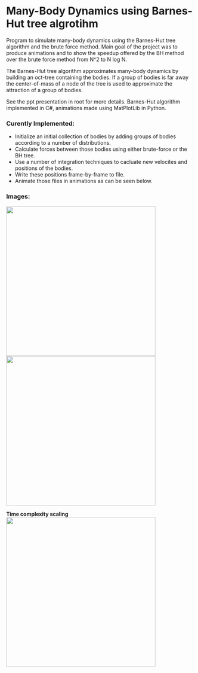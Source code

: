# Many-Body Dynamics using Barnes-Hut tree algrotihm
Program to simulate many-body dynamics using the Barnes-Hut tree algorithm and
the brute force method. Main goal of the project was to produce animations and to show
the speedup offered by the BH method over the brute force method from N^2 to N log N. 

The Barnes-Hut tree algorithm approximates many-body dynamics by building an oct-tree containing the bodies. If a group of bodies is far away
the center-of-mass of a node of the tree is used to approximate the attraction of a group of bodies.  

See the ppt presentation in root for more details. Barnes-Hut algorithm implemented in C#, animations made using MatPlotLib in Python.

### Curently Implemented:
- Initialize an initial collection of bodies by adding groups of bodies according to a number of distributions.
- Calculate forces between those bodies using either brute-force or the BH tree.
- Use a number of integration techniques to cacluate new velocites and positions of the bodies.
- Write these positions frame-by-frame to file.
- Animate those files in animations as can be seen below.

### Images:

<img src="https://raw.github.com/akoreman/Planetary-Dynamics-Barnes-Hut/main/images/Collision.PNG" width="400"> 

<img src="https://raw.github.com/akoreman/Planetary-Dynamics-Barnes-Hut/main/images/CollisionAnim.gif" width="400"> 

**Time complexity scaling**  
<img src="https://raw.github.com/akoreman/Planetary-Dynamics-Barnes-Hut/main/images/TimeComplexity.PNG" width="400">  
